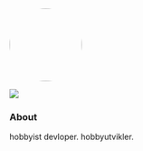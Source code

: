 <img src="https://avatars.githubusercontent.com/u/59508244?v=4" height="128" style="border-radius:50%;">

![](https://komarev.com/ghpvc/?username=johainworks&style=flat-square)

### About
hobbyist devloper.
hobbyutvikler.
